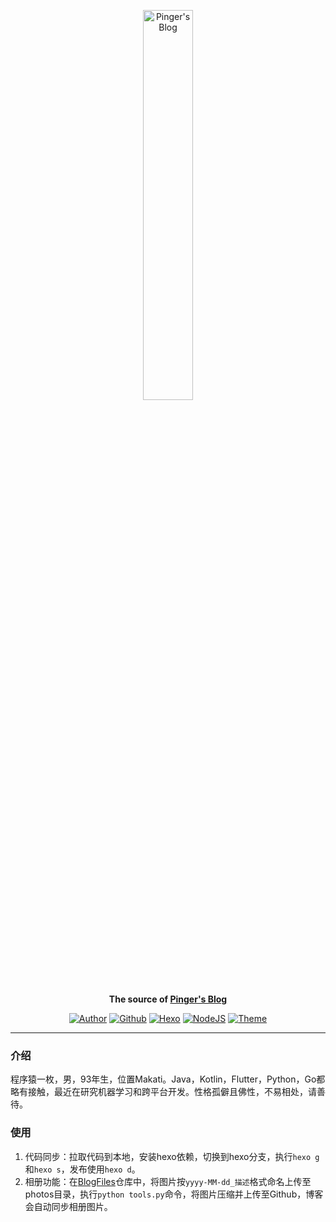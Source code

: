 <p align="center">
  <a href="https://docsify.js.org">
    <img alt="Pinger's Blog" src="https://i.loli.net/2019/02/16/5c67bc9b5e970.png" width="40%">
  </a>
</p>
<p align="center">
  <strong>The source of <a href="https://pingerx.com">Pinger's Blog</a></strong>
</p>

<p align="center">
  <a href="https://pingerx.com"><img alt="Author" src="https://img.shields.io/badge/author-pinger-brightgreen.svg"></a>
    <a href="https://github.com/pingerx"><img alt="Github" src="https://img.shields.io/badge/github-pingerx-green.svg"></a>
  <a href="https://hexo.io"><img alt="Hexo" src="https://img.shields.io/badge/hexo-3.3.8-0e83cd.svg?style=flat-square"></a>
  <a href="https://nodejs.org"><img alt="NodeJS" src="https://img.shields.io/badge/node.js-7.1.2-43853d.svg?style=flat-square"></a>
  <a href="https://material.viosey.com"><img alt="Theme" src="https://img.shields.io/badge/theme-material-red.svg?style=flat-square"></a>
</p>

---
### 介绍
程序猿一枚，男，93年生，位置Makati。Java，Kotlin，Flutter，Python，Go都略有接触，最近在研究机器学习和跨平台开发。性格孤僻且佛性，不易相处，请善待。

### 使用
1. 代码同步：拉取代码到本地，安装hexo依赖，切换到hexo分支，执行`hexo g`和`hexo s`，发布使用`hexo d`。
2. 相册功能：在[BlogFiles](https://github.com/pingerx/BlogFiles)仓库中，将图片按`yyyy-MM-dd_描述`格式命名上传至photos目录，执行`python tools.py`命令，将图片压缩并上传至Github，博客会自动同步相册图片。
